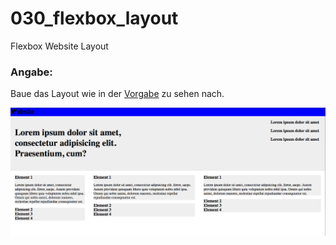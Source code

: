 030_flexbox_layout
========
Flexbox Website Layout

### Angabe:

Baue das Layout wie in der [Vorgabe](vorgabe.png) zu sehen nach.

![Vorgabe](vorgabe.png)